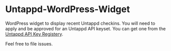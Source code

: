 Untappd-WordPress-Widget
========================

WordPress widget to display recent Untappd checkins. You will need to apply and be approved for an Untappd API keyset. You can get one from the [Untappd API Key Registery](https://untappd.com/api/register?register=new).

Feel free to file issues.
